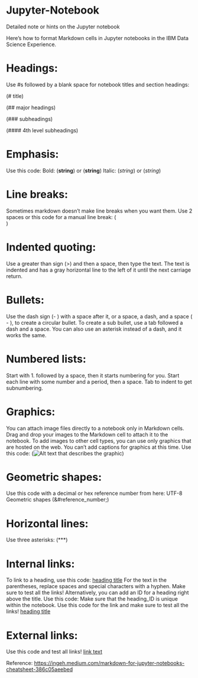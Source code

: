 # Jupyter-Notebook
Detailed note or hints on the Jupyter notebook

Here’s how to format Markdown cells in Jupyter notebooks in the IBM Data Science Experience.

# Headings: 
Use #s followed by a blank space for notebook titles and section headings:


(# title)

(## major headings)

(### subheadings)

(#### 4th level subheadings)

# Emphasis: 
Use this code: Bold: (__string__) or (**string**) Italic: (_string_) or (*string*)

# Line breaks: 
Sometimes markdown doesn’t make line breaks when you want them. Use 2 spaces or this code for a manual line break: (<br>)

# Indented quoting: 
Use a greater than sign (>) and then a space, then type the text. The text is indented and has a gray horizontal line to the left of it until the next carriage return.

# Bullets: 
Use the dash sign (- ) with a space after it, or a space, a dash, and a space ( - ), to create a circular bullet. To create a sub bullet, use a tab followed a dash and a space. You can also use an asterisk instead of a dash, and it works the same.

# Numbered lists: 
Start with 1. followed by a space, then it starts numbering for you. Start each line with some number and a period, then a space. Tab to indent to get subnumbering.

# Graphics: 
You can attach image files directly to a notebook only in Markdown cells. Drag and drop your images to the Markdown cell to attach it to the notebook. To add images to other cell types, you can use only graphics that are hosted on the web. You can’t add captions for graphics at this time. 
Use this code: (<img src="url.gif" alt="Alt text that describes the graphic" title="Title text" />)

# Geometric shapes: 
Use this code with a decimal or hex reference number from here: UTF-8 Geometric shapes
(&#reference_number;)

# Horizontal lines: 
Use three asterisks: (***)

# Internal links: 
To link to a heading, use this code: [heading title](#heading-title) For the text in the parentheses, replace spaces and special characters with a hyphen. Make sure to test all the links!
Alternatively, you can add an ID for a heading right above the title. Use this code: <a id="heading_ID"></a> Make sure that the heading_ID is unique within the notebook.
Use this code for the link and make sure to test all the links! [heading title](#heading_ID)

# External links: 
Use this code and test all links! [link text](http://url)

Reference: 
https://ingeh.medium.com/markdown-for-jupyter-notebooks-cheatsheet-386c05aeebed

